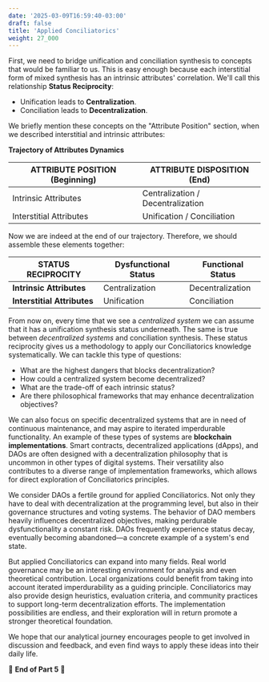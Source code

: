 ```yaml
---
date: '2025-03-09T16:59:40-03:00'
draft: false
title: 'Applied Conciliatorics'
weight: 27_000
---
```


First, we need to bridge unification and conciliation synthesis to concepts that would be familiar to us. This is easy enough because each interstitial form of mixed synthesis has an intrinsic attributes' correlation. We'll call this relationship **Status Reciprocity**: 

- Unification leads to **Centralization**.
- Conciliation leads to **Decentralization**.

We briefly mention these concepts on the "Attribute Position" section, when we described interstitial and intrinsic attributes:

**Trajectory of Attributes Dynamics**

| **ATTRIBUTE POSITION (Beginning)** | **ATTRIBUTE DISPOSITION (End)** |
|-------------------------------|------------------------------|
| Intrinsic Attributes          | Centralization / Decentralization |
| Interstitial Attributes       | Unification / Conciliation |

Now we are indeed at the end of our trajectory. Therefore, we should assemble these elements together:

| **STATUS RECIPROCITY** | **Dysfunctional Status** | **Functional Status** |
|----|---|---|
| **Intrinsic Attributes** | Centralization | Decentralization |
| **Interstitial Attributes** | Unification | Conciliation |

From now on, every time that we see a *centralized system* we can assume that it has a unification synthesis status underneath. The same is true between *decentralized systems* and conciliation synthesis. These status reciprocity gives us a methodology to apply our Conciliatorics knowledge systematically. We can tackle this type of questions:

- What are the highest dangers that blocks decentralization?
- How could a centralized system become decentralized?
- What are the trade-off of each intrinsic status?
- Are there philosophical frameworks that may enhance decentralization objectives?

We can also focus on specific decentralized systems that are in need of continuous maintenance, and may aspire to iterated imperdurable functionality. An example of these types of systems are **blockchain implementations**. Smart contracts, decentralized applications (dApps), and DAOs are often designed with a decentralization philosophy that is uncommon in other types of digital systems. Their versatility also contributes to a diverse range of implementation frameworks, which allows for direct exploration of Conciliatorics principles.

We consider DAOs a fertile ground for applied Conciliatorics. Not only they have to deal with decentralization at the programming level, but also in their governance structures and voting systems. The behavior of DAO members heavily influences decentralized objectives, making perdurable dysfunctionality a constant risk. DAOs frequently experience status decay, eventually becoming abandoned—a concrete example of a system's end state.

But applied Conciliatorics can expand into many fields. Real world governance may be an interesting environment for analysis and even theoretical contribution. Local organizations could benefit from taking into account iterated imperdurability as a guiding principle. Conciliatorics may also provide design heuristics, evaluation criteria, and community practices to support long-term decentralization efforts. The implementation possibilities are endless, and their exploration will in return promote a stronger theoretical foundation. 

We hope that our analytical journey encourages people to get involved in discussion and feedback, and even find ways to apply these ideas into their daily life.

🔖 **End of Part 5** 🔖
